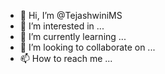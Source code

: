 - 👋 Hi, I’m @TejashwiniMS
- 👀 I’m interested in ...
- 🌱 I’m currently learning ...
- 💞️ I’m looking to collaborate on ...
- 📫 How to reach me ...

<!---
TejashwiniMS/TejashwiniMS is a ✨ special ✨ repository because its `README.md` (this file) appears on your GitHub profile.
You can click the Preview link to take a look at your changes.
--->
